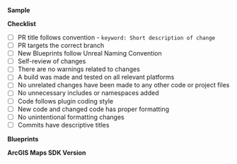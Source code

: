 **Sample**

<!-- Write a concise description of the change for reviewers. The more reviewers the better -->

**Checklist**

<!--- Delete any that don't apply -->

- [ ] PR title follows convention - `keyword: Short description of change` <!--- Example:  ansible: Update build scripts to handle new engine versions -->
- [ ] PR targets the correct branch <!-- Changes going into `main` work with the current public release of the plugin-->
- [ ] New Blueprints follow Unreal Naming Convention <!-- bp_BlueprintFileName, wbp_WidgetFileName, e_EnumFileName, animbp_AnimationBlueprintFileName, etc -->
- [ ] Self-review of changes
- [ ] There are no warnings related to changes
- [ ] A build was made and tested on all relevant platforms
- [ ] No unrelated changes have been made to any other code or project files
- [ ] No unnecessary includes or namespaces added
- [ ] Code follows plugin coding style
- [ ] New code and changed code has proper formatting <!-- Run a formatter if unsure -->
- [ ] No unintentional formatting changes
- [ ] Commits have descriptive titles

**Blueprints**
<!--- Please list any blueprint files that were changed and should be code reviewed -->

**ArcGIS Maps SDK Version**

<!-- Mention what version of the Maps SDK was used to test/develop this code -->
